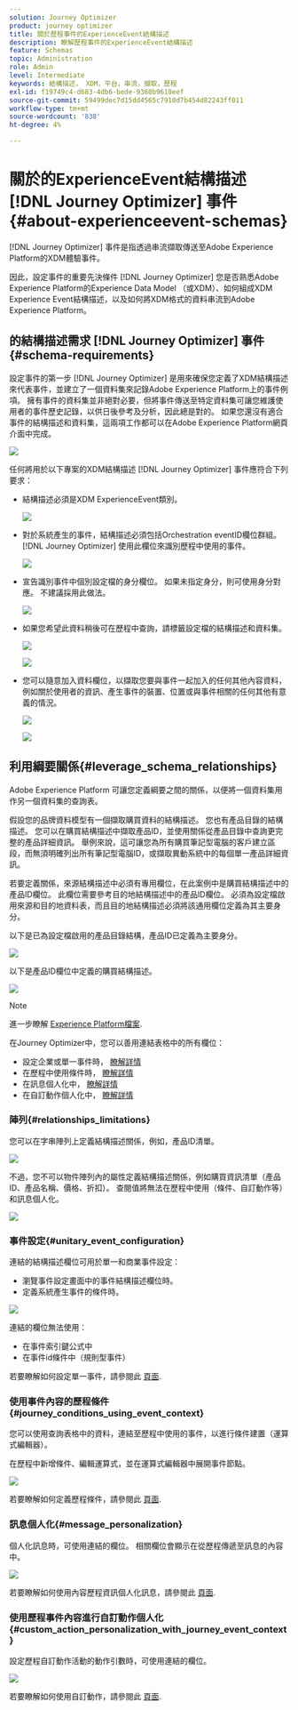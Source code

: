 ```yaml
---
solution: Journey Optimizer
product: journey optimizer
title: 關於歷程事件的ExperienceEvent結構描述
description: 瞭解歷程事件的ExperienceEvent結構描述
feature: Schemas
topic: Administration
role: Admin
level: Intermediate
keywords: 結構描述， XDM，平台，串流，擷取，歷程
exl-id: f19749c4-d683-4db6-bede-9360b9610eef
source-git-commit: 59499dec7d15dd4565c7910d7b454d82243ff011
workflow-type: tm+mt
source-wordcount: '838'
ht-degree: 4%

---
```


# 關於的ExperienceEvent結構描述 [!DNL Journey Optimizer] 事件 {#about-experienceevent-schemas}

[!DNL Journey Optimizer] 事件是指透過串流擷取傳送至Adobe Experience Platform的XDM體驗事件。

因此，設定事件的重要先決條件 [!DNL Journey Optimizer] 您是否熟悉Adobe Experience Platform的Experience Data Model （或XDM）、如何組成XDM Experience Event結構描述，以及如何將XDM格式的資料串流到Adobe Experience Platform。

## 的結構描述需求 [!DNL Journey Optimizer] 事件  {#schema-requirements}

設定事件的第一步 [!DNL Journey Optimizer] 是用來確保您定義了XDM結構描述來代表事件，並建立了一個資料集來記錄Adobe Experience Platform上的事件例項。 擁有事件的資料集並非絕對必要，但將事件傳送至特定資料集可讓您維護使用者的事件歷史記錄，以供日後參考及分析，因此總是對的。 如果您還沒有適合事件的結構描述和資料集，這兩項工作都可以在Adobe Experience Platform網頁介面中完成。

![](assets/schema1.png)

任何將用於以下專案的XDM結構描述 [!DNL Journey Optimizer] 事件應符合下列要求：

* 結構描述必須是XDM ExperienceEvent類別。

   ![](assets/schema2.png)

* 對於系統產生的事件，結構描述必須包括Orchestration eventID欄位群組。 [!DNL Journey Optimizer] 使用此欄位來識別歷程中使用的事件。

   ![](assets/schema3.png)

* 宣告識別事件中個別設定檔的身分欄位。 如果未指定身分，則可使用身分對應。 不建議採用此做法。

   ![](assets/schema4.png)

* 如果您希望此資料稍後可在歷程中查詢，請標籤設定檔的結構描述和資料集。

   ![](assets/schema5.png)

   ![](assets/schema6.png)

* 您可以隨意加入資料欄位，以擷取您要與事件一起加入的任何其他內容資料，例如關於使用者的資訊、產生事件的裝置、位置或與事件相關的任何其他有意義的情況。

   ![](assets/schema7.png)

   ![](assets/schema8.png)

## 利用綱要關係{#leverage_schema_relationships}

Adobe Experience Platform 可讓您定義綱要之間的關係，以便將一個資料集用作另一個資料集的查詢表。 

假設您的品牌資料模型有一個擷取購買資料的結構描述。 您也有產品目錄的結構描述。 您可以在購買結構描述中擷取產品ID，並使用關係從產品目錄中查詢更完整的產品詳細資訊。 舉例來說，這可讓您為所有購買筆記型電腦的客戶建立區段，而無須明確列出所有筆記型電腦ID，或擷取異動系統中的每個單一產品詳細資訊。

若要定義關係，來源結構描述中必須有專用欄位，在此案例中是購買結構描述中的產品ID欄位。 此欄位需要參考目的地結構描述中的產品ID欄位。 必須為設定檔啟用來源和目的地資料表，而且目的地結構描述必須將該通用欄位定義為其主要身分。

以下是已為設定檔啟用的產品目錄結構，產品ID已定義為主要身分。

![](assets/schema9.png)

以下是產品ID欄位中定義的購買結構描述。

![](assets/schema10.png)

>[!NOTE]
>
>進一步瞭解 [Experience Platform檔案](https://experienceleague.adobe.com/docs/platform-learn/tutorials/schemas/configure-relationships-between-schemas.html?lang=zh-Hant).

在Journey Optimizer中，您可以善用連結表格中的所有欄位：

* 設定企業或單一事件時， [瞭解詳情](../event/experience-event-schema.md#unitary_event_configuration)
* 在歷程中使用條件時， [瞭解詳情](../event/experience-event-schema.md#journey_conditions_using_event_context)
* 在訊息個人化中， [瞭解詳情](../event/experience-event-schema.md#message_personalization)
* 在自訂動作個人化中， [瞭解詳情](../event/experience-event-schema.md#custom_action_personalization_with_journey_event_context)

### 陣列{#relationships_limitations}

您可以在字串陣列上定義結構描述關係，例如，產品ID清單。

![](assets/schema15.png)

不過，您不可以物件陣列內的屬性定義結構描述關係，例如購買資訊清單（產品ID、產品名稱、價格、折扣）。 查閱值將無法在歷程中使用（條件、自訂動作等） 和訊息個人化。

![](assets/schema16.png)

### 事件設定{#unitary_event_configuration}

連結的結構描述欄位可用於單一和商業事件設定：

* 瀏覽事件設定畫面中的事件結構描述欄位時。
* 定義系統產生事件的條件時。

![](assets/schema11.png)

連結的欄位無法使用：

* 在事件索引鍵公式中
* 在事件id條件中（規則型事件）

若要瞭解如何設定單一事件，請參閱此 [頁面](../event/about-creating.md).

### 使用事件內容的歷程條件{#journey_conditions_using_event_context}

您可以使用查詢表格中的資料，連結至歷程中使用的事件，以進行條件建置（運算式編輯器）。

在歷程中新增條件、編輯運算式，並在運算式編輯器中展開事件節點。

![](assets/schema12.png)

若要瞭解如何定義歷程條件，請參閱此 [頁面](../building-journeys/condition-activity.md).

### 訊息個人化{#message_personalization}

個人化訊息時，可使用連結的欄位。 相關欄位會顯示在從歷程傳遞至訊息的內容中。

![](assets/schema14.png)

若要瞭解如何使用內容歷程資訊個人化訊息，請參閱此 [頁面](../personalization/personalization-use-case.md).

### 使用歷程事件內容進行自訂動作個人化{#custom_action_personalization_with_journey_event_context}

設定歷程自訂動作活動的動作引數時，可使用連結的欄位。

![](assets/schema13.png)

若要瞭解如何使用自訂動作，請參閱此 [頁面](../building-journeys/using-custom-actions.md).

